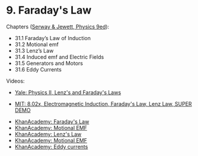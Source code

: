 # 9. Faraday's Law

Chapters ([Serway & Jewett, Physics 9ed](https://annas-archive.org/md5/076b2e7e2084a32914bcb8ca29d04f4d)):
- 31.1 Faraday’s Law of Induction
- 31.2 Motional emf
- 31.3 Lenz’s Law
- 31.4 Induced emf and Electric Fields
- 31.5 Generators and Motors
- 31.6 Eddy Currents

Videos:
- [Yale: Physics II, Lenz's and Faraday's Laws](https://www.youtube.com/watch?v=EYYNRubHIno&list=PLD07B2225BB40E582)
<!---->
- [MIT: 8.02x, Electromagnetic Induction, Faraday's Law, Lenz Law, SUPER DEMO](https://www.youtube.com/watch?v=nGQbA2jwkWI&list=PLyQSN7X0ro2314mKyUiOILaOC2hk6Pc3j)
<!---->
- [KhanAcademy: Faraday's Law](https://www.khanacademy.org/science/in-in-class-12th-physics-india/in-in-electromagnetic-induction/x51bd77206da864f3:faraday-s-laws-of-induction/v/faradays-law-introduction)
- [KhanAcademy: Motional EMF](https://www.khanacademy.org/science/in-in-class-12th-physics-india/in-in-electromagnetic-induction/x51bd77206da864f3:motional-emf/v/emf-induced-in-rod-traveling-through-magnetic-field)
- [KhanAcademy: Lenz's Law](https://www.khanacademy.org/science/in-in-class-12th-physics-india/in-in-electromagnetic-induction/x51bd77206da864f3:lenz-s-law/v/lenzs-law)
- [KhanAcademy: Motional EMF](https://www.khanacademy.org/science/in-in-class-12th-physics-india/in-in-electromagnetic-induction/x51bd77206da864f3:motional-emf/v/emf-induced-in-rod-traveling-through-magnetic-field)
- [KhanAcademy: Eddy currents](https://www.khanacademy.org/science/in-in-class-12th-physics-india/in-in-electromagnetic-induction/x51bd77206da864f3:eddy-currents/v/eddy-currents-their-applications-how-to-reduce-them)